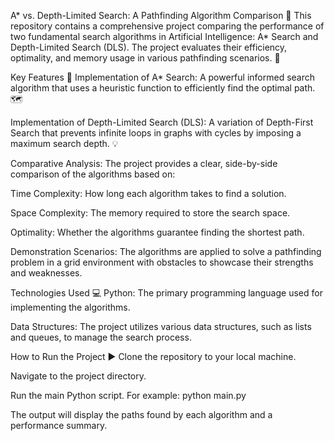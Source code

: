 A* vs. Depth-Limited Search: A Pathfinding Algorithm Comparison 🤖
This repository contains a comprehensive project comparing the performance of two fundamental search algorithms in Artificial Intelligence: A* Search and Depth-Limited Search (DLS). The project evaluates their efficiency, optimality, and memory usage in various pathfinding scenarios. 🚀

Key Features 🎯
Implementation of A* Search: A powerful informed search algorithm that uses a heuristic function to efficiently find the optimal path. 🗺️

Implementation of Depth-Limited Search (DLS): A variation of Depth-First Search that prevents infinite loops in graphs with cycles by imposing a maximum search depth. 💡

Comparative Analysis: The project provides a clear, side-by-side comparison of the algorithms based on:

Time Complexity: How long each algorithm takes to find a solution.

Space Complexity: The memory required to store the search space.

Optimality: Whether the algorithms guarantee finding the shortest path.

Demonstration Scenarios: The algorithms are applied to solve a pathfinding problem in a grid environment with obstacles to showcase their strengths and weaknesses.

Technologies Used 💻
Python: The primary programming language used for implementing the algorithms.

Data Structures: The project utilizes various data structures, such as lists and queues, to manage the search process.

How to Run the Project ▶️
Clone the repository to your local machine.

Navigate to the project directory.

Run the main Python script. For example: python main.py

The output will display the paths found by each algorithm and a performance summary.
